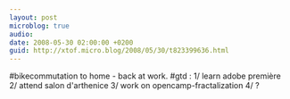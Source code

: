 ```yaml
---
layout: post
microblog: true
audio: 
date: 2008-05-30 02:00:00 +0200
guid: http://xtof.micro.blog/2008/05/30/t823399636.html
---
```

#bikecommutation to home - back at work. #gtd : 1/ learn adobe première 2/ attend salon d'arthenice  3/ work on opencamp-fractalization 4/ ?
